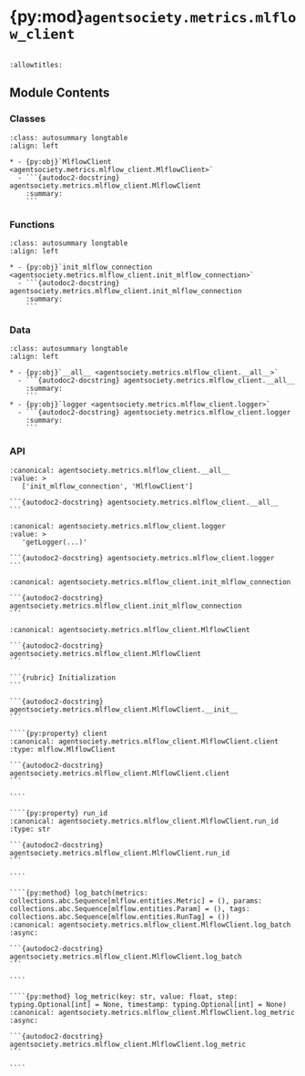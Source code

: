 # {py:mod}`agentsociety.metrics.mlflow_client`

```{py:module} agentsociety.metrics.mlflow_client
```

```{autodoc2-docstring} agentsociety.metrics.mlflow_client
:allowtitles:
```

## Module Contents

### Classes

````{list-table}
:class: autosummary longtable
:align: left

* - {py:obj}`MlflowClient <agentsociety.metrics.mlflow_client.MlflowClient>`
  - ```{autodoc2-docstring} agentsociety.metrics.mlflow_client.MlflowClient
    :summary:
    ```
````

### Functions

````{list-table}
:class: autosummary longtable
:align: left

* - {py:obj}`init_mlflow_connection <agentsociety.metrics.mlflow_client.init_mlflow_connection>`
  - ```{autodoc2-docstring} agentsociety.metrics.mlflow_client.init_mlflow_connection
    :summary:
    ```
````

### Data

````{list-table}
:class: autosummary longtable
:align: left

* - {py:obj}`__all__ <agentsociety.metrics.mlflow_client.__all__>`
  - ```{autodoc2-docstring} agentsociety.metrics.mlflow_client.__all__
    :summary:
    ```
* - {py:obj}`logger <agentsociety.metrics.mlflow_client.logger>`
  - ```{autodoc2-docstring} agentsociety.metrics.mlflow_client.logger
    :summary:
    ```
````

### API

````{py:data} __all__
:canonical: agentsociety.metrics.mlflow_client.__all__
:value: >
   ['init_mlflow_connection', 'MlflowClient']

```{autodoc2-docstring} agentsociety.metrics.mlflow_client.__all__
```

````

````{py:data} logger
:canonical: agentsociety.metrics.mlflow_client.logger
:value: >
   'getLogger(...)'

```{autodoc2-docstring} agentsociety.metrics.mlflow_client.logger
```

````

````{py:function} init_mlflow_connection(config: agentsociety.configs.MlflowConfig, experiment_uuid: str, mlflow_run_name: typing.Optional[str] = None, experiment_name: typing.Optional[str] = None, experiment_description: typing.Optional[str] = None, experiment_tags: typing.Optional[dict[str, typing.Any]] = None) -> tuple[str, tuple[str, mlflow.MlflowClient, mlflow.entities.Run, str]]
:canonical: agentsociety.metrics.mlflow_client.init_mlflow_connection

```{autodoc2-docstring} agentsociety.metrics.mlflow_client.init_mlflow_connection
```
````

`````{py:class} MlflowClient(config: agentsociety.configs.MlflowConfig, experiment_uuid: str, mlflow_run_name: typing.Optional[str] = None, experiment_name: typing.Optional[str] = None, experiment_description: typing.Optional[str] = None, experiment_tags: typing.Optional[dict[str, typing.Any]] = None, run_id: typing.Optional[str] = None)
:canonical: agentsociety.metrics.mlflow_client.MlflowClient

```{autodoc2-docstring} agentsociety.metrics.mlflow_client.MlflowClient
```

```{rubric} Initialization
```

```{autodoc2-docstring} agentsociety.metrics.mlflow_client.MlflowClient.__init__
```

````{py:property} client
:canonical: agentsociety.metrics.mlflow_client.MlflowClient.client
:type: mlflow.MlflowClient

```{autodoc2-docstring} agentsociety.metrics.mlflow_client.MlflowClient.client
```

````

````{py:property} run_id
:canonical: agentsociety.metrics.mlflow_client.MlflowClient.run_id
:type: str

```{autodoc2-docstring} agentsociety.metrics.mlflow_client.MlflowClient.run_id
```

````

````{py:method} log_batch(metrics: collections.abc.Sequence[mlflow.entities.Metric] = (), params: collections.abc.Sequence[mlflow.entities.Param] = (), tags: collections.abc.Sequence[mlflow.entities.RunTag] = ())
:canonical: agentsociety.metrics.mlflow_client.MlflowClient.log_batch
:async:

```{autodoc2-docstring} agentsociety.metrics.mlflow_client.MlflowClient.log_batch
```

````

````{py:method} log_metric(key: str, value: float, step: typing.Optional[int] = None, timestamp: typing.Optional[int] = None)
:canonical: agentsociety.metrics.mlflow_client.MlflowClient.log_metric
:async:

```{autodoc2-docstring} agentsociety.metrics.mlflow_client.MlflowClient.log_metric
```

````

`````
